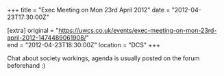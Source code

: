 +++
title = "Exec Meeting on Mon 23rd April 2012"
date = "2012-04-23T17:30:00Z"

[extra]
original = "https://uwcs.co.uk/events/exec-meeting-on-mon-23rd-april-2012-1474489061908/"    
end = "2012-04-23T18:30:00Z"
location = "DCS"
+++

Chat about society workings, agenda is usually posted on the forum beforehand :)


